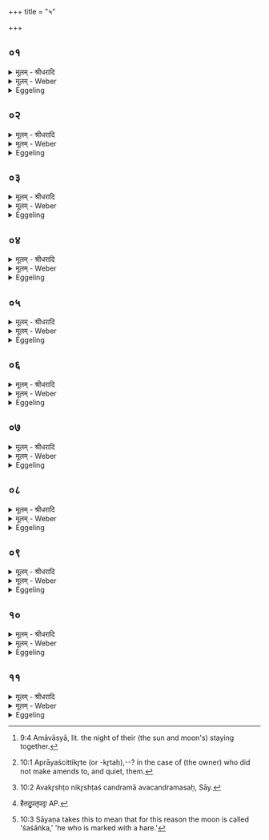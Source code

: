 +++
title = "५"

+++


## ०१
<details><summary>मूलम् - श्रीधरादि</summary>

अ᳘द्यामावास्ये᳘ति म᳘न्यमान ऽउ᳘पवसति॥  
(त्य᳘) अ᳘थैष᳘ पश्चा᳘द्ददृशे स᳘ हैष᳘ दिव्यः श्वा स य᳘जमानस्य पशू᳘नभ्य᳘वेक्षते त᳘दपशव्य᳘ᳫँ᳘ स्याद᳘प्रायश्चित्तिकृत ऽएत᳘स्मादु हैत᳘द्भी᳘षा ऽवचन्द्रमसादि᳘ति॥
</details>

<details><summary>मूलम् - Weber</summary>

अॗद्यामावास्ये᳘ति म᳘न्यमान उ᳘पवसति॥  
अ᳘थैष᳘ पश्चा᳘द्ददृशे स᳘ हैष᳘ दिव्यः श्वा स य᳘जमानस्य पशू᳘नभ्य᳘वेक्षते त᳘दपशव्य᳘ᳫं᳘ स्याद᳘प्रायश्चित्तिकृत एत᳘स्मादु हैत᳘द्भीषावचन्द्रमसादि᳘ति॥
</details>

<details><summary>Eggeling</summary>

1. He observes the fast thinking, 'To-day is the day of new moon [^egg_96];' and then that (moon) is seen in

[^egg_96]: 9:4 Amāvāsyā, lit. the night of their (the sun and moon's) staying together.

the west. But, indeed, he (the moon) is that heavenly dog: he watches the Sacrificer's cattle (to seize them), and that would not be good for cattle if amends were not made to them [^egg_97]; and through fear of that 'down-coming moon [^egg_98],' as they think him to be,--

[^egg_97]: 10:1 Aprāyaścittikr̥te (or -kr̥taḥ),--? in the case of (the owner) who did not make amends to, and quiet, them.

[^egg_98]: 10:2 Avakr̥shṭo nikr̥shṭaś candramā avacandramasaḥ, Sāy.
</details>

## ०२
<details><summary>मूलम् - श्रीधरादि</summary>

छायामु᳘पसर्प्पन्ति॥  
(न्त्ये) एते᳘नो हैतदुपत᳘पदा᳘चक्षते[[!!]] श्व᳘लुचितमि᳘त्येत᳘मु है᳘वैतदा᳘चक्षते॥
</details>

<details><summary>मूलम् - Weber</summary>

छायामु᳘पसर्पन्ति॥  
एते᳘नो हैत᳘दुपत᳘पदा᳘चक्षते [^wbr_1] श्व᳘लुचितमि᳘त्येत᳘मु हैॗवैतदा᳘चक्षते॥  

[^wbr_1]: हैतदु᳘पत᳘पदा᳘ AP.
</details>

<details><summary>Eggeling</summary>

2. They steal away into the shade. And therefore, indeed, people call that burning pain 'śvalucita' (dog's clutch);--and therefore they also call that one--
</details>

## ०३
<details><summary>मूलम् - श्रीधरादि</summary>

शश᳘श्चांद्रमस ऽइ᳘ति॥  
चन्द्र᳘मा वै सो᳘मो देवा᳘नाम᳘न्नं तं᳘ पौर्णमास्यामभि᳘षुण्वन्ति᳘[[!!]] सो ऽपरप᳘क्षे ऽप ऽओ᳘षधीः प्र᳘विशति पश᳘वो वा᳘ ऽअप ऽओ᳘षधीरदन्ति त᳘देनमेताᳫँ᳭ रा᳘त्रिं पशु᳘भ्यः स᳘न्नयति॥
</details>

<details><summary>मूलम् - Weber</summary>

शश᳘श्चान्द्रमस इ᳘ति॥  
चन्द्र᳘मा वै सो᳘मो देवा᳘नाम᳘न्नं त᳘म् पौर्णमाॗस्यामभि᳘षुण्वन्तिॗ सोऽपरपॗक्षेऽप ओ᳘षधीः प्र᳘विशति पश᳘वो वा᳘ अप ओ᳘षधीरदन्ति त᳘देनमेतां रा᳘त्रीम् पशु᳘भ्यः सं᳘नयति॥
</details>

<details><summary>Eggeling</summary>

3. 'The hare in the moon [^egg_99].' Soma, the food of the gods, indeed, is the moon: at full moon they press him; and in the subsequent half of the month he enters the waters and plants; and, the cattle feeding on the water and the plants, he then during that night (of new moon) collects him from the cattle.

[^egg_99]: 10:3 Sāyaṇa takes this to mean that for this reason the moon is called 'śaśāṅka,' 'he who is marked with a hare.'
</details>

## ०४
<details><summary>मूलम् - श्रीधरादि</summary>

सो᳘ ऽद्यामावास्ये᳘ति म᳘न्यमान ऽउ᳘पवसति॥  
(त्य᳘) अ᳘थैष᳘ पश्चा᳘द्ददृशे तद्य᳘जमानो यज्ञपथा᳘देति त᳘दाहुः कथं᳘ कुर्य्यादित्वा᳘ यज्ञपथाद्य᳘जेता३ न᳘ यजेता३ ऽइ᳘ति य᳘जेत हैव न᳘ ह्यन्य᳘दपक्र᳘मणं[[!!]] भ᳘वति श्वः᳘ श्व ऽए᳘वैष ज्या᳘यानु᳘देति स᳘ ऽआमावास्य᳘विधेनै᳘वेष्ट्वा ऽथे᳘ष्टिमनु निर्व्वपति तद᳘हर्व्वैव श्वो᳘ वा॥
</details>

<details><summary>मूलम् - Weber</summary>

सोॗऽद्यामावास्ये᳘ति म᳘न्यमान उ᳘पवसति॥  
अ᳘थैष᳘ पश्चा᳘द्ददृशे तद्य᳘जमानो यज्ञपथा᳘देति त᳘दाहुः कथं᳘ कुर्यादित्वा᳘ यज्ञपथाद्य᳘जेता३ न᳘ यजेता३ इ᳘ति य᳘जेत हैव न ह्य᳘न्य᳘दपक्र᳘मणम् भ᳘वति श्वः᳘ श्व एॗवैष ज्या᳘यानु᳘देति स᳘ आमावास्य᳘विधेनैॗवेष्ट्वाथे᳘ष्टिमनुनि᳘र्वपति तद᳘हर्वैव श्वो᳘ वा॥
</details>

<details><summary>Eggeling</summary>

4. He keeps the fast thinking, 'To-day is the day of new moon;' and then that (moon) is seen in the west, and the Sacrificer departs from the path of sacrifice. As to this they say, 'What should one do when he has departed from the path of the sacrifice? Should he sacrifice, or should he not sacrifice?' He should certainly sacrifice, for there is no other way out of it: day after day that (moon) rises larger. Having performed offering after the manner of the New-moon sacrifice, he takes out material for an additional offering either on the same, or on the following day.
</details>

## ०५
<details><summary>मूलम् - श्रीधरादि</summary>

त᳘स्यै त्री᳘णि हवी᳘ᳫँ᳘षि भवन्ति॥  
(न्त्य) अग्न᳘ये पथिकृ᳘ते ऽष्टाकपालं पुरोडा᳘शमि᳘न्द्राय व्वृत्रघ्न ऽए᳘कादशकपालमग्न᳘ये व्वैश्वानरा᳘य द्वा᳘दशकपालं पुरोडा᳘शम्॥
</details>

<details><summary>मूलम् - Weber</summary>

त᳘स्य त्री᳘णि हवीं᳘षि भवन्ति॥  
अग्न᳘ये पथिकृ᳘तेऽष्टाकपालम् पुरोडा᳘शमि᳘न्द्राय वृत्रघ्न ए᳘कादशकपालमग्न᳘ये वैश्वानरा᳘य द्वा᳘दशकपालम् पुरोडा᳘शम्॥
</details>

<details><summary>Eggeling</summary>

5. There are three chief oblations for this (offering),--(he prepares) a cake on eight potsherds for

 Agni Pathikr̥t (the path-maker), one on eleven potsherds for Indra Vr̥trahan (the slayer of Vr̥tra), and a cake on twelve potsherds for Agni Vaiśvānara.
</details>

## ०६
<details><summary>मूलम् - श्रीधरादि</summary>

(ᳫँ᳭) स य᳘दग्न᳘ये पथिकृ᳘ते निर्व्व᳘पति॥  
(त्य) अग्निर्व्वै᳘ पथः᳘ कर्ता स य᳘स्मादे᳘वादो य᳘जमानो यज्ञपथादे᳘ति त᳘मेनमग्निः पं᳘थानमा᳘पादयति॥
</details>

<details><summary>मूलम् - Weber</summary>

स य᳘दग्न᳘ये पथिकृ᳘ते निर्व᳘पति॥  
अग्निर्वै᳘ पथः᳘ कर्ता स य᳘स्मादेॗवादो य᳘जमानो यज्ञपथादे᳘ति त᳘मेनमग्निः प᳘न्थानमा᳘पादयति॥
</details>

<details><summary>Eggeling</summary>

6. Now as to why he prepares (an oblation) for Agni Pathikr̥t,--it is that Agni, being the maker of the path, leads the Sacrificer (back) to the path of sacrifice, from which he now departs.
</details>

## ०७
<details><summary>मूलम् - श्रीधरादि</summary>

(त्य᳘) अ᳘थ यदि᳘न्द्राय व्वृत्रघ्ने᳘॥  
पाप्मा वै᳘ व्वृत्रो यो भू᳘तेर्व्वारयित्वा ति᳘ष्ठति कल्या᳘णात्क᳘र्म्मणः साधोस्त᳘मेतदि᳘न्द्रेणैव᳘ व्वृत्रघ्ना᳘ पाप्मानं[[!!]] व्वृत्र᳘ᳫँ᳘ हन्ति त᳘स्मादि᳘न्द्राय व्वृत्रघ्ने᳘॥
</details>

<details><summary>मूलम् - Weber</summary>

अ᳘थ यदि᳘न्द्राय वृत्रघ्ने᳟॥  
पाप्मा वै᳘ वृत्रो यो भू᳘तेर्वारयित्वा ति᳘ष्ठति कल्या᳘णात्क᳘र्मणः साधोस्त᳘मेतदि᳘न्द्रेणैव᳘ वृत्रघ्ना᳘ पाप्मा᳘नं वृत्र᳘ᳫं᳘ हन्ति त᳘स्मादि᳘न्द्राय वृत्रघ्ने᳟॥
</details>

<details><summary>Eggeling</summary>

7. And as to why to Indra Vr̥trahan,--Vr̥tra is sin: with the help of Indra, the slayer of Vr̥tra, he thus slays sin, Vr̥tra, which ever keeps him from well-being, from virtue, and from the good work: this is why he (offers) to Indra Vr̥trahan.
</details>

## ०८
<details><summary>मूलम् - श्रीधरादि</summary>

(घ्ने᳘ ऽथ) अ᳘थ य᳘दग्न᳘ये व्वैश्वानरा᳘य॥  
द्वा᳘दशकपालं पुरोडा᳘शं निर्व्व᳘पति य᳘त्र वा ऽइ᳘न्द्रो व्वृत्रम᳘हंस्त᳘मग्नि᳘ना व्वैश्वानरे᳘ण स᳘मदहत्त᳘दस्य स᳘र्व्वं पाप्मा᳘नᳫँ᳭ स᳘मदहत्त᳘थो ऽए᳘वैष᳘ ऽएतदि᳘न्द्रेणैव᳘ व्वृत्रघ्ना᳘ पाप्मा᳘नं व्वृत्र᳘ᳫँ᳘ हत्वा त᳘मग्नि᳘ना व्वैश्वानरे᳘ण सं᳘दहति त᳘दस्य स᳘र्व्वं पाप्मा᳘नᳫँ᳭ सं᳘दहति स यो᳘ हैवं᳘ व्विद्वा᳘नेतये᳘ष्ट्या य᳘जते न᳘ हास्या᳘ल्पश्चन᳘ पाप्मा प᳘रिशिष्यते॥
</details>

<details><summary>मूलम् - Weber</summary>

अ᳘थ य᳘दग्न᳘ये वैश्वानरा᳘य॥  
द्वा᳘दशकपालम् पुरोडा᳘शं निर्व᳘पति य᳘त्र वा इ᳘न्द्रो वृत्रम᳘हंस्त᳘मग्नि᳘ना वैश्वानरे᳘ण स᳘मदहत्त᳘दस्य स᳘र्वम् पाप्मा᳘नᳫं स᳘मदहत्त᳘थो एॗवैष᳘ एतदि᳘न्द्रेणैव᳘ वृत्रघ्ना᳘ पाप्मा᳘नं वृत्र᳘ᳫं᳘ हत्वा त᳘मग्नि᳘ना वैश्वानरे᳘ण संदहति त᳘दस्य स᳘र्वम् पाप्मा᳘नᳫं सं᳘दहति स यो᳘ हैवं᳘ विद्वा᳘नेतये᳘ष्ट्या य᳘जते न᳘ हास्या᳘ल्पश्चन᳘ पाप्मा प᳘रिशिष्यते॥
</details>

<details><summary>Eggeling</summary>

8. And as to why he prepares a cake on twelve potsherds for Agni Vaiśvānara,--when Indra had slain Vr̥tra, he burnt him completely by means of Agni Vaiśvānara, and thereby burnt all his (Vr̥tra's) sin; and in like manner does that (Sacrificer) now, after slaying sin, Vr̥tra, with the help of Indra Vr̥trahan, burn him, and all that sin of his, by means of Agni Vaiśvānara; and, verily, not the slightest sin remains in him who, knowing this, performs this offering.
</details>

## ०९
<details><summary>मूलम् - श्रीधरादि</summary>

त᳘स्यै सप्त᳘दश सामिधे᳘न्यो भवन्ति॥  
(न्त्यु) उपाᳫँ᳭शु᳘ देव᳘ता यजति याः᳘ काम᳘यते ता᳘ याज्या ऽनुवा᳘क्याः करोत्येवमा᳘ज्यभागावेव᳘ᳫँ᳘ संया᳘ज्ये॥
</details>

<details><summary>मूलम् - Weber</summary>

त᳘स्यै सप्त᳘दश सामिधेॗन्यो भवन्ति॥  
उपांशु᳘ देव᳘ता यजति याः᳘ काम᳘यते ता᳘ याज्यानुवाॗक्याः करोत्येवमा᳘ज्यभागावेव᳘ᳫं᳘ संयाॗज्ये॥
</details>

<details><summary>Eggeling</summary>

9. For this (offering) there are seventeen kindling-verses. He offers to the deities in a low voice, and makes any (verses) he pleases his invitatory and offering-formulas. In like manner (those of) the two butter-portions and the two formulas of the Svishṭakr̥t.
</details>

## १०
<details><summary>मूलम् - श्रीधरादि</summary>

तिसृधन्वं द᳘क्षिणां ददाति॥  
ध᳘न्वना वै श्वा᳘नं बाधन्ते त᳘देत᳘मे᳘वैत᳘द्बाधते य᳘त्तिसृधन्वं द᳘क्षिणां ददाति[[!!]]॥
</details>

<details><summary>मूलम् - Weber</summary>

तिसृधन्वं द᳘क्षिणां ददाति॥  
ध᳘न्वना वै श्वा᳘नम् बाधन्ते त᳘देत᳘मेॗवैत᳘द्बाधते य᳘त्तिसृधन्वं द᳘क्षिणां द᳘दाति॥
</details>

<details><summary>Eggeling</summary>

10. A bow with three arrows he gives as dakshiṇā; for with the bow a dog is driven away: he thus drives away that (dog, the moon) when he gives a bow with three arrows as dakshiṇā.
</details>

## ११
<details><summary>मूलम् - श्रीधरादि</summary>

दण्डं द᳘क्षिणां ददाति॥  
दण्डे᳘न वै श्वा᳘नं बाधंते त᳘देत᳘मे᳘वैत᳘द्बाधते य᳘द्दण्डं द᳘क्षिणां द᳘दात्येषा ऽन्वा᳘दिष्टा द᳘क्षिणा दद्या᳘त्त्वे᳘वास्याम᳘प्यन्यद्या ऽइ᳘तरा द᳘क्षिणास्ता᳘सां य᳘त्संप᳘द्येत सा᳘ हैषा᳘ पशव्ये᳘ष्टिस्तया ऽप्य᳘नभ्युद्दृष्टो य᳘जेतैव[[!!]]॥
</details>
<details><summary>मूलम् - Weber</summary>

दण्डं द᳘क्षिणां ददाति॥  
दण्डे᳘न वै श्वा᳘नम् बाधन्ते त᳘देत᳘मेॗवैत᳘द्बाधते य᳘द्दण्डं द᳘क्षिणां द᳘दात्येषा न्वा᳘दिष्टा द᳘क्षिणा दद्याॗत्त्वेॗवास्याम᳘प्यन्यद्या इ᳘तरा द᳘क्षिणास्ता᳘सां य᳘त्सम्प᳘द्येत सा᳘ हैषा᳘ पशव्ये᳘ष्टिस्तयाप्य᳘नभ्युद्दृष्टो य᳘जेतैव᳟॥
</details>
<details><summary>Eggeling</summary>

11. A staff he gives as dakshiṇā; for with a staff

a dog is driven away: he thus drives away that (dog) when he gives a staff as dakshiṇā. This, indeed, is the prescribed dakshiṇā; but he may give anything else besides, of such other (objects meet for) dakshiṇās as may be at his disposal. This, doubtless, is an offering relating to cattle: he may perform it even though (the moon) was not seen (at his New-moon sacrifice).
</details>

